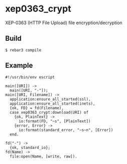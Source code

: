 xep0363_crypt
=============

XEP-0363 (HTTP File Upload) file encryption/decryption

Build
-----

    $ rebar3 compile

Example
-------

~~~
#!/usr/bin/env escript

main([URI]) ->
  main([URI, "-"]);
main([URI, Filename]) ->
  application:ensure_all_started(ssl),
  application:ensure_all_started(inets),
  {ok, FD} = fd(Filename),
  case xep0363_crypt:download(URI) of
    {ok, PlainText} ->
      io:format(FD, "~s", [PlainText])
    {error, Error} ->
      io:format(standard_error, "~s~n", [Error])
  end.

fd("-") ->
  {ok, standard_io};
fd(Name) ->
  file:open(Name, [write, raw]).
~~~
